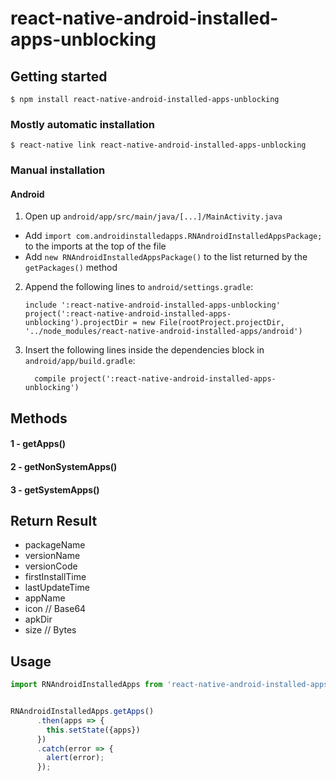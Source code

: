 
# react-native-android-installed-apps-unblocking

## Getting started

`$ npm install react-native-android-installed-apps-unblocking`

### Mostly automatic installation

`$ react-native link react-native-android-installed-apps-unblocking`

### Manual installation



#### Android

1. Open up `android/app/src/main/java/[...]/MainActivity.java`
  - Add `import com.androidinstalledapps.RNAndroidInstalledAppsPackage;` to the imports at the top of the file
  - Add `new RNAndroidInstalledAppsPackage()` to the list returned by the `getPackages()` method
2. Append the following lines to `android/settings.gradle`:
  	```
  	include ':react-native-android-installed-apps-unblocking'
  	project(':react-native-android-installed-apps-unblocking').projectDir = new File(rootProject.projectDir, 	'../node_modules/react-native-android-installed-apps/android')
  	```
3. Insert the following lines inside the dependencies block in `android/app/build.gradle`:
  	```
      compile project(':react-native-android-installed-apps-unblocking')
  	```


## Methods

#### 1 - getApps()
#### 2 - getNonSystemApps()
#### 3 - getSystemApps()

## Return Result 

- packageName
- versionName
- versionCode
- firstInstallTime
- lastUpdateTime
- appName
- icon // Base64
- apkDir
- size // Bytes


## Usage
```javascript
import RNAndroidInstalledApps from 'react-native-android-installed-apps-unblocking';


RNAndroidInstalledApps.getApps()
      .then(apps => {
        this.setState({apps})
      })
      .catch(error => {
        alert(error);
      });

```
